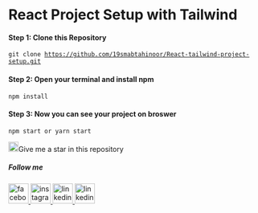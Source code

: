 # React Project Setup with Tailwind

#### Step 1: Clone this Repository

<code>git clone https://github.com/19smabtahinoor/React-tailwind-project-setup.git</code>

#### Step 2: Open your terminal and install npm

<code>npm install</code>

#### Step 3: Now you can see your project on broswer

<code>npm start or yarn start</code>
<br>

<p><img src="https://cdn.worldvectorlogo.com/logos/red-star-1.svg" alt="star" width="20px" height="20px">Give me a star in this repository
</p>

##### Follow me

<a href="https://www.facebook.com/abtahinoorsm">
<img src="https://cdn.worldvectorlogo.com/logos/facebook-3.svg" alt="facebook" width="40px" height="40px">
</a>

<a href="https://www.instagram.com/smabtahinoor">
<img src="https://cdn.worldvectorlogo.com/logos/instagram-5.svg" alt="instagram" width="40px" height="40px">
</a>

<a href="https://www.linkedin.com/in/smabtahinoor/">
<img src="https://cdn.worldvectorlogo.com/logos/linkedin-icon-2.svg" alt="linkedin" width="40px" height="40px">
</a>

<a href="https://www.github.com/19smabtahinoor">
<img src="https://cdn.worldvectorlogo.com/logos/github-icon-1.svg" alt="linkedin" width="40px" height="40px">
</a>
